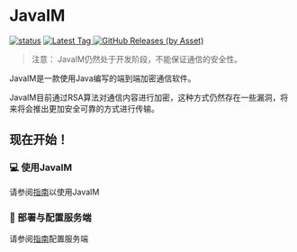 # JavaIM

[![status](https://img.shields.io/github/actions/workflow/status/QiLechan/JavaIM/maven.yml?style=for-the-badge)](https://github.com/QiLechan/JavaIM/actions)
[
![Latest Tag](https://img.shields.io/github/v/tag/QiLechan/JavaIM?label=LATEST%20TAG&style=for-the-badge)
![GitHub Releases (by Asset)](https://img.shields.io/github/downloads/QiLechan/JavaIM/latest/total?style=for-the-badge)
](https://github.com/QiLechan/JavaIM/releases/latest)  

> 注意： JavaIM仍然处于开发阶段，不能保证通信的安全性。

JavaIM是一款使用Java编写的端到端加密通信软件。

JavaIM目前通过RSA算法对通信内容进行加密，这种方式仍然存在一些漏洞，将来将会推出更加安全可靠的方式进行传输。

## 现在开始！
### 💻 使用JavaIM
请参阅[指南](https://docs.qileoffice.top/start/server-start)以使用JavaIM

### 🎯 部署与配置服务端
请参阅[指南](https://docs.qileoffice.top/start/install/client-start)配置服务端
